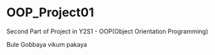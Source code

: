 # OOP_Project01
Second Part of Project in Y2S1 - OOP(Object Orientation Programming)



Bule Gobbaya
vikum pakaya
